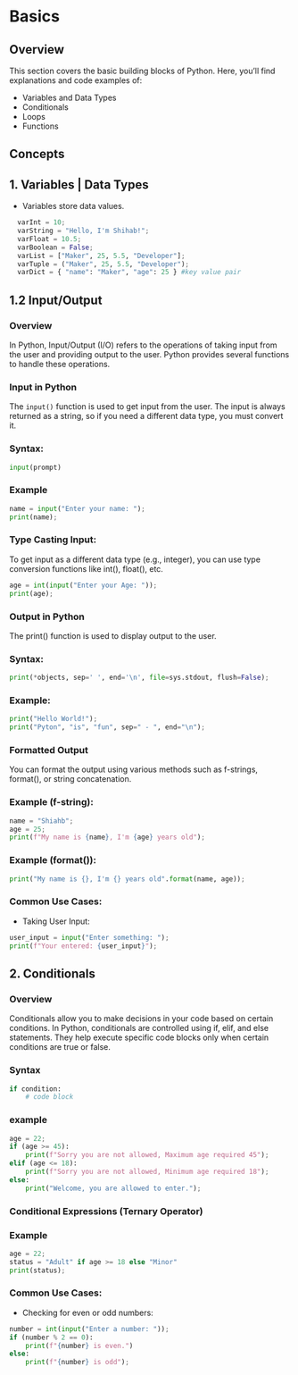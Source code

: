 # Basics

## Overview

This section covers the basic building blocks of Python. Here, you’ll find explanations and code examples of:

- Variables and Data Types
- Conditionals
- Loops
- Functions

## Concepts

## 1. Variables | Data Types

- Variables store data values.

```python
  varInt = 10;
  varString = "Hello, I'm Shihab!";
  varFloat = 10.5;
  varBoolean = False;
  varList = ["Maker", 25, 5.5, "Developer"];
  varTuple = ("Maker", 25, 5.5, "Developer");
  varDict = { "name": "Maker", "age": 25 } #key value pair
```

## 1.2 Input/Output

### Overview

In Python, Input/Output (I/O) refers to the operations of taking input from the user and providing output to the user. Python provides several functions to handle these operations.

### Input in Python

The `input()` function is used to get input from the user. The input is always returned as a string, so if you need a different data type, you must convert it.

### Syntax:

```python
input(prompt)
```

### Example

```python
name = input("Enter your name: ");
print(name);
```

### Type Casting Input:

To get input as a different data type (e.g., integer), you can use type conversion functions like int(), float(), etc.

```python
age = int(input("Enter your Age: "));
print(age);
```

### Output in Python

The print() function is used to display output to the user.

### Syntax:

```python
print(*objects, sep=' ', end='\n', file=sys.stdout, flush=False);
```

### Example:

```python
print("Hello World!");
print("Pyton", "is", "fun", sep=" - ", end="\n");
```

### Formatted Output

You can format the output using various methods such as f-strings, format(), or string concatenation.

### Example (f-string):

```python
name = "Shiahb";
age = 25;
print(f"My name is {name}, I'm {age} years old");
```

### Example (format()):

```python
print("My name is {}, I'm {} years old".format(name, age));
```

### Common Use Cases:

- Taking User Input:

```python
user_input = input("Enter something: ");
print(f"Your entered: {user_input}");
```

## 2. Conditionals

### Overview

Conditionals allow you to make decisions in your code based on certain conditions. In Python, conditionals are controlled using if, elif, and else statements. They help execute specific code blocks only when certain conditions are true or false.

### Syntax

```python
if condition:
    # code block
```

### example

```python
age = 22;
if (age >= 45):
    print(f"Sorry you are not allowed, Maximum age required 45");
elif (age <= 18):
    print(f"Sorry you are not allowed, Minimum age required 18");
else:
    print("Welcome, you are allowed to enter.");
```

### Conditional Expressions (Ternary Operator)

### Example

```python
age = 22;
status = "Adult" if age >= 18 else "Minor"
print(status);
```

### Common Use Cases:

- Checking for even or odd numbers:

```python
number = int(input("Enter a number: "));
if (number % 2 == 0):
    print(f"{number} is even.")
else:
    print(f"{number} is odd");
```

